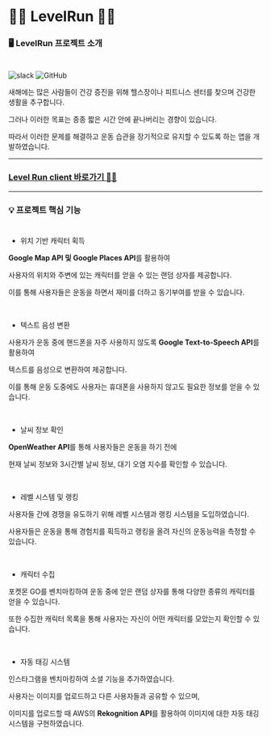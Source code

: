 # 🏃‍♂️ LevelRun 🏃‍♀️


### 🖥 LevelRun 프로젝트 소개
#
![slack](https://img.shields.io/badge/Slack-4A154B?style=for-the-badge&logo=slack&logoColor=white)
![GitHub](https://img.shields.io/badge/GitHub-100000?style=for-the-badge&logo=github&logoColor=white)

새해에는 많은 사람들이 건강 증진을 위해 헬스장이나 피트니스 센터를 찾으며 건강한 생활을 추구합니다.

그러나 이러한 목표는 종종 짧은 시간 안에 끝나버리는 경향이 있습니다. 

따라서 이러한 문제를 해결하고 운동 습관을 장기적으로 유지할 수 있도록 하는 앱을 개발하였습니다.


---


### **[Level Run client 바로가기 🏃‍♂️](https://github.com/tmdghlrla/LevelRun_Client)**


---


### 💡 프로젝트 핵심 기능
#

* 위치 기반 캐릭터 획득

**Google Map API 및 Google Places API**를 활용하여 

사용자의 위치와 주변에 있는 캐릭터를 얻을 수 있는 랜덤 상자를 제공합니다. 

이를 통해 사용자들은 운동을 하면서 재미를 더하고 동기부여를 받을 수 있습니다.

<br>

* 텍스트 음성 변환

사용자가 운동 중에 핸드폰을 자주 사용하지 않도록 **Google Text-to-Speech API**를 활용하여 

텍스트를 음성으로 변환하여 제공합니다. 

이를 통해 운동 도중에도 사용자는 휴대폰을 사용하지 않고도 필요한 정보를 얻을 수 있습니다.

<br>

* 날씨 정보 확인

 **OpenWeather API**를 통해 사용자들은 운동을 하기 전에
 
 현재 날씨 정보와 3시간별 날씨 정보, 대기 오염 지수를 확인할 수 있습니다.

<br>

* 레벨 시스템 및 랭킹

사용자들 간에 경쟁을 유도하기 위해 레벨 시스템과 랭킹 시스템을 도입하였습니다. 

사용자들은 운동을 통해 경험치를 획득하고 랭킹을 올려 자신의 운동능력을 측정할 수 있습니다.

<br>

* 캐릭터 수집

포켓몬 GO를 벤치마킹하여 운동 중에 얻은 랜덤 상자를 통해 다양한 종류의 캐릭터를 얻을 수 있습니다. 

또한 수집한 캐릭터 목록을 통해 사용자는 자신이 어떤 캐릭터를 모았는지 확인할 수 있습니다.

<br>

* 자동 태깅 시스템

인스타그램을 벤치마킹하여 소셜 기능을 추가하였습니다. 

사용자는 이미지를 업로드하고 다른 사용자들과 공유할 수 있으며, 

이미지를 업로드할 때 AWS의 **Rekognition API**를 활용하여 이미지에 대한 자동 태깅 시스템을 구현하였습니다.
